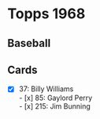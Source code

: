 # Topps 1968 
## Baseball

## Cards

- [x] 37: Billy Williams <br>- [x] 85: Gaylord Perry <br>- [x] 215: Jim Bunning <br>